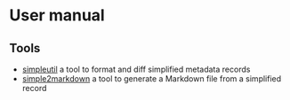 
User manual
===========

Tools
-----

- [simpleutil](simpleutil.1.md) a tool to format and diff simplified metadata records
- [simple2markdown](simple2markdown.1.md) a tool to generate a Markdown file from a simplified record


